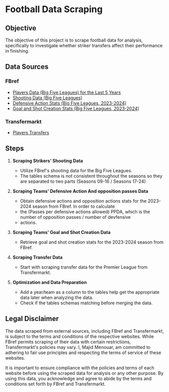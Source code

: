 # Football Data Scraping

## Objective

The objective of this project is to scrape football data for analysis, specifically to investigate whether striker transfers affect their performance in finishing.

## Data Sources

### FBref

- [Players Data (Big Five Leagues) for the Last 5 Years](https://fbref.com/en/comps/Big5/Big-5-European-Leagues-Stats)
- [Shooting Data (Big Five Leagues)](https://fbref.com/en/comps/Big5/shooting/players/Big-5-European-Leagues-Stats)
- [Defensive Action Stats (Big Five Leagues, 2023-2024)](https://fbref.com/en/comps/Big5/defense/players/Big-5-European-Leagues-Stats)
- [Goal and Shot Creation Stats (Big Five Leagues, 2023-2024)](https://fbref.com/en/comps/Big5/gca/players/Big-5-European-Leagues-Stats)

### Transfermarkt

- [Players Transfers](https://www.transfermarkt.com/)

## Steps

1. **Scraping Strikers' Shooting Data**
   - Utilize FBref's shooting data for the Big Five Leagues. 
   - The tables schema is not consistent throughout the seasons so they are separated to two parts (Seasons 09-16 / Seasons 17-24)


2. **Scraping Teams' Defensive Action And opposition passes Data**
   - Obtain defensive actions and opposition actions stats for the 2023-2024 season from FBref. In order to calculate
   - the (Passes per defensive actions allowed) PPDA, which is the number of opposition passes / number of devfensive
   - actions.
   

3. **Scraping Teams' Goal and Shot Creation Data**
   - Retrieve goal and shot creation stats for the 2023-2024 season from FBref.


4. **Scraping Transfer Data**
   - Start with scraping transfer data for the Premier League from Transfermarkt.


5. **Optimization and Data Preparation**
   - Add a year/team as a column to the tables help get the appropriate data later when analyzing the data.
   - Check if the tables schemas matching before merging the data.
   

## Legal Disclaimer

The data scraped from external sources, including FBref and Transfermarkt, is subject to the terms and conditions of the respective websites. While FBref permits scraping of their data with certain restrictions, Transfermarkt's policies may vary. I, Majid Menouar, am committed to adhering to fair use principles and respecting the terms of service of these websites.

It is important to ensure compliance with the policies and terms of each website before using the scraped data for analysis or any other purpose. By using this data, you acknowledge and agree to abide by the terms and conditions set forth by FBref and Transfermarkt.

